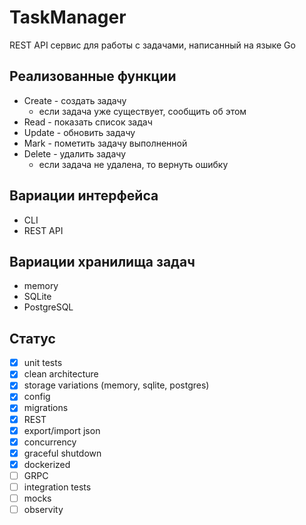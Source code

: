 # TaskManager
REST API сервис для работы с задачами, написанный на языке Go

## Реализованные функции
- Create - создать задачу
	- если задача уже существует, сообщить об этом
- Read - показать список задач
- Update - обновить задачу
- Mark - пометить задачу выполненной
- Delete - удалить задачу
	- если задача не удалена, то вернуть ошибку

## Вариации интерфейса
- CLI
- REST API

## Вариации хранилища задач
- memory
- SQLite
- PostgreSQL

## Статус
- [x] unit tests
- [x] clean architecture
- [x] storage variations (memory, sqlite, postgres)
- [x] config
- [x] migrations
- [x] REST
- [x] export/import json
- [x] concurrency
- [x] graceful shutdown
- [x] dockerized
- [ ] GRPC
- [ ] integration tests
- [ ] mocks
- [ ] observity
